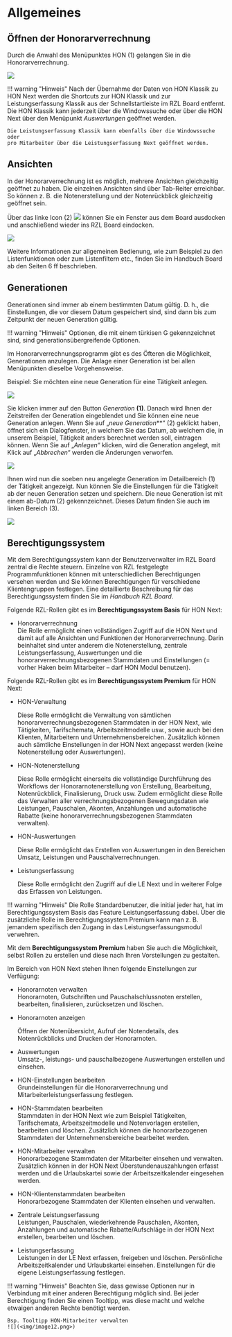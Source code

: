 # Allgemeines

## Öffnen der Honorarverrechnung

Durch die Anwahl des Menüpunktes HON (1) gelangen Sie in die
Honorarverrechnung.

![](<img/image3.png>)

!!! warning "Hinweis"
    Nach der Übernahme der Daten von HON Klassik zu HON Next werden die
    Shortcuts zur HON Klassik und zur Leistungserfassung Klassik aus der
    Schnellstartleiste im RZL Board entfernt.
    Die HON Klassik kann jederzeit über die Windowssuche oder über die HON
    Next über den Menüpunkt *Auswertungen* geöffnet werden.

    Die Leistungserfassung Klassik kann ebenfalls über die Windowssuche oder
    pro Mitarbeiter über die Leistungserfassung Next geöffnet werden.

## Ansichten

In der Honorarverrechnung ist es möglich, mehrere Ansichten gleichzeitig geöffnet zu haben. Die einzelnen Ansichten sind über Tab-Reiter erreichbar. So können z. B. die Notenerstellung und der Notenrückblick gleichzeitig geöffnet sein.

Über das linke Icon (2) ![](<img/image4.png>) können Sie ein Fenster aus dem Board ausdocken und anschließend wieder ins RZL Board eindocken.

![](<img/image6.png>)

Weitere Informationen zur allgemeinen Bedienung, wie zum Beispiel zu den Listenfunktionen oder zum Listenfiltern etc., finden Sie im Handbuch Board ab den Seiten 6 ff beschrieben.

## Generationen

Generationen sind immer ab einem bestimmten Datum gültig. D. h., die Einstellungen, die vor diesem Datum gespeichert sind, sind dann bis zum Zeitpunkt der neuen Generation gültig.

!!! warning "Hinweis"
    Optionen, die mit einem türkisen G gekennzeichnet sind, sind generationsübergreifende Optionen.

Im Honorarverrechnungsprogramm gibt es des Öfteren die Möglichkeit, Generationen anzulegen. Die Anlage einer Generation ist bei allen Menüpunkten dieselbe Vorgehensweise.

Beispiel: Sie möchten eine neue Generation für eine Tätigkeit anlegen.

![](<img/image7.png>)

Sie klicken immer auf den Button *Generation* **(1)**. Danach wird Ihnen der Zeitstreifen der Generation eingeblendet und Sie können eine neue Generation anlegen. Wenn Sie auf „*neue Generation***“ (2) geklickt haben, öffnet sich ein Dialogfenster, in welchem Sie das Datum, ab welchem die, in unserem Beispiel, Tätigkeit anders berechnet werden soll, eintragen können. Wenn Sie auf „*Anlegen*“ klicken, wird die Generation angelegt, mit Klick auf „*Abbrechen*“ werden die Änderungen verworfen.

![](<img/image8.png>)

Ihnen wird nun die soeben neu angelegte Generation im Detailbereich (1) der Tätigkeit angezeigt. Nun können Sie die Einstellungen für die Tätigkeit ab der neuen Generation setzen und speichern. Die neue Generation ist mit einem ab-Datum (2) gekennzeichnet. Dieses Datum finden Sie auch im linken Bereich (3).

![](<img/image11.png>)

## Berechtigungssystem

Mit dem Berechtigungssystem kann der Benutzerverwalter im RZL Board zentral die Rechte steuern. Einzelne von RZL festgelegte Programmfunktionen können mit unterschiedlichen Berechtigungen versehen werden und Sie können Berechtigungen für verschiedene Klientengruppen festlegen. Eine detaillierte Beschreibung für das Berechtigungssystem finden Sie im *Handbuch RZL Board*.

Folgende RZL-Rollen gibt es im **Berechtigungssystem Basis** für HON Next:

-   Honorarverrechnung  
    Die Rolle ermöglicht einen vollständigen Zugriff auf die HON Next und damit auf alle Ansichten und Funktionen der Honorarverrechnung. Darin beinhaltet sind unter anderem die Notenerstellung, zentrale Leistungserfassung, Auswertungen und die honorarverrechnungsbezogenen Stammdaten und Einstellungen (= vorher Haken beim Mitarbeiter – darf HON Modul benutzen).

Folgende RZL-Rollen gibt es im **Berechtigungssystem Premium** für HON Next:

-   HON-Verwaltung

    Diese Rolle ermöglicht die Verwaltung von sämtlichen honorarverrechnungsbezogenen Stammdaten in der HON Next, wie Tätigkeiten, Tarifschemata, Arbeitszeitmodelle usw., sowie auch bei den Klienten, Mitarbeitern und Unternehmensbereichen. Zusätzlich können auch sämtliche Einstellungen in der HON Next angepasst werden (keine Notenerstellung oder Auswertungen).

-   HON-Notenerstellung

    Diese Rolle ermöglicht einerseits die vollständige Durchführung des Workflows der Honorarnotenerstellung von Erstellung, Bearbeitung, Notenrückblick, Finalisierung, Druck usw. Zudem ermöglicht diese Rolle das Verwalten aller verrechnungsbezogenen Bewegungsdaten wie Leistungen, Pauschalen, Akonten, Anzahlungen und automatische Rabatte (keine honorarverrechnungsbezogenen Stammdaten verwalten).

-   HON-Auswertungen

    Diese Rolle ermöglicht das Erstellen von Auswertungen in den Bereichen Umsatz, Leistungen und Pauschalverrechnungen.

-   Leistungserfassung

    Diese Rolle ermöglicht den Zugriff auf die LE Next und in weiterer Folge das Erfassen von Leistungen.

!!! warning "Hinweis"
    Die Rolle Standardbenutzer, die initial jeder hat, hat im Berechtigungssystem Basis das Feature Leistungserfassung dabei. Über die zusätzliche Rolle im Berechtigungssystem Premium kann man z. B. jemandem spezifisch den Zugang in das Leistungserfassungsmodul verwehren.

Mit dem **Berechtigungssystem Premium** haben Sie auch die Möglichkeit, selbst Rollen zu erstellen und diese nach Ihren Vorstellungen zu gestalten.

Im Bereich von HON Next stehen Ihnen folgende Einstellungen zur Verfügung:

-   Honorarnoten verwalten  
    Honorarnoten, Gutschriften und Pauschalschlussnoten erstellen, bearbeiten, finalisieren, zurücksetzen und löschen.

-   Honorarnoten anzeigen

    Öffnen der Notenübersicht, Aufruf der Notendetails, des Notenrückblicks und Drucken der Honorarnoten.

-   Auswertungen  
    Umsatz-, leistungs- und pauschalbezogene Auswertungen erstellen und einsehen.

-   HON-Einstellungen bearbeiten  
    Grundeinstellungen für die Honorarverrechnung und Mitarbeiterleistungserfassung festlegen.

-   HON-Stammdaten bearbeiten  
    Stammdaten in der HON Next wie zum Beispiel Tätigkeiten, Tarifschemata, Arbeitszeitmodelle und Notenvorlagen erstellen, bearbeiten und löschen. Zusätzlich können die honorarbezogenen Stammdaten der Unternehmensbereiche bearbeitet werden.

-   HON-Mitarbeiter verwalten  
    Honorarbezogene Stammdaten der Mitarbeiter einsehen und verwalten. Zusätzlich können in der HON Next Überstundenauszahlungen erfasst werden und die Urlaubskartei sowie der Arbeitszeitkalender eingesehen werden.

-   HON-Klientenstammdaten bearbeiten  
    Honorarbezogene Stammdaten der Klienten einsehen und verwalten.

-   Zentrale Leistungserfassung  
    Leistungen, Pauschalen, wiederkehrende Pauschalen, Akonten, Anzahlungen und automatische Rabatte/Aufschläge in der HON Next erstellen, bearbeiten und löschen.

-   Leistungserfassung  
    Leistungen in der LE Next erfassen, freigeben und löschen. Persönliche Arbeitszeitkalender und Urlaubskartei einsehen. Einstellungen für die eigene Leistungserfassung festlegen.

!!! warning "Hinweis"
    Beachten Sie, dass gewisse Optionen nur in Verbindung mit einer anderen Berechtigung möglich sind. Bei jeder Berechtigung finden Sie einen Tooltipp, was diese macht und welche etwaigen anderen Rechte benötigt werden.

    Bsp. Tooltipp HON-Mitarbeiter verwalten
    ![](<img/image12.png>)